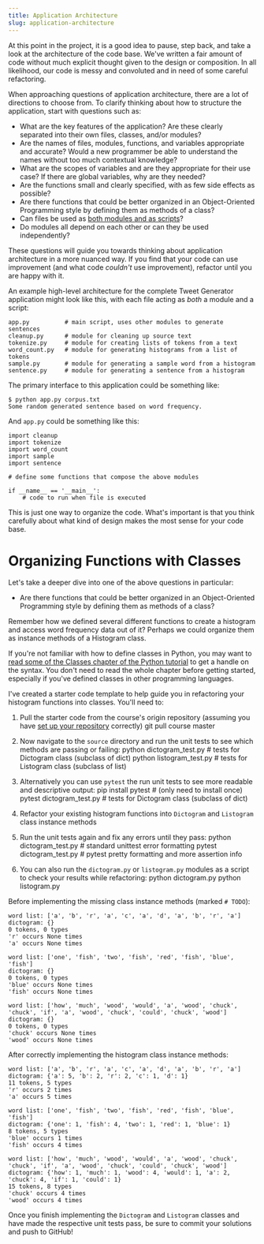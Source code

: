 ```yaml
---
title: Application Architecture
slug: application-architecture
---
```


At this point in the project, it is a good idea to pause, step back, and take a look at the architecture of the code base. We've written a fair amount of code without much explicit thought given to the design or composition. In all likelihood, our code is messy and convoluted and in need of some careful refactoring.

When approaching questions of application architecture, there are a lot of directions to choose from. To clarify thinking about how to structure the application, start with questions such as:

- What are the key features of the application? Are these clearly separated into their own files, classes, and/or modules?
- Are the names of files, modules, functions, and variables appropriate and accurate? Would a new programmer be able to understand the names without too much contextual knowledge?
- What are the scopes of variables and are they appropriate for their use case? If there are global variables, why are they needed?
- Are the functions small and clearly specified, with as few side effects as possible?
- Are there functions that could be better organized in an Object-Oriented Programming style by defining them as methods of a class?
- Can files be used as [both modules and as scripts](https://docs.python.org/3/tutorial/modules.html#executing-modules-as-scripts)?
- Do modules all depend on each other or can they be used independently?

These questions will guide you towards thinking about application architecture in a more nuanced way. If you find that your code can use improvement (and what code *couldn't* use improvement), refactor until you are happy with it.

An example high-level architecture for the complete Tweet Generator application might look like this, with each file acting as *both* a module and a script:

	app.py          # main script, uses other modules to generate sentences
	cleanup.py      # module for cleaning up source text
	tokenize.py     # module for creating lists of tokens from a text
	word_count.py   # module for generating histograms from a list of tokens
	sample.py       # module for generating a sample word from a histogram
	sentence.py     # module for generating a sentence from a histogram

The primary interface to this application could be something like:

	$ python app.py corpus.txt
	Some random generated sentence based on word frequency.

And `app.py` could be something like this:

	import cleanup
	import tokenize
	import word_count
	import sample
	import sentence

	# define some functions that compose the above modules

	if __name__ == '__main__':
	    # code to run when file is executed

This is just one way to organize the code. What's important is that you think carefully about what kind of design makes the most sense for your code base.

Organizing Functions with Classes
==

Let's take a deeper dive into one of the above questions in particular:
- Are there functions that could be better organized in an Object-Oriented Programming style by defining them as methods of a class?

Remember how we defined several different functions to create a histogram and access word frequency data out of it? Perhaps we could organize them as instance methods of a Histogram class.

If you're not familiar with how to define classes in Python, you may want to [read some of the Classes chapter of the Python tutorial](https://docs.python.org/3/tutorial/classes.html) to get a handle on the syntax. You don't need to read the whole chapter before getting started, especially if you've defined classes in other programming languages.

I've created a starter code template to help guide you in refactoring your histogram functions into classes. You'll need to:

1. Pull the starter code from the course's origin repository (assuming you have [set up your repository](https://github.com/Product-College-Courses/CS-2-Tweet-Generator/blob/master/Setup.md) correctly)
		git pull course master

2. Now navigate to the `source` directory and run the unit tests to see which methods are passing or failing:
		python dictogram_test.py  # tests for Dictogram class (subclass of dict)
		python listogram_test.py  # tests for Listogram class (subclass of list)

3. Alternatively you can use `pytest` the run unit tests to see more readable and descriptive output:
		pip install pytest  # (only need to install once)
		pytest dictogram_test.py  # tests for Dictogram class (subclass of dict)

4. Refactor your existing histogram functions into `Dictogram` and `Listogram` class instance methods

5. Run the unit tests again and fix any errors until they pass:
		python dictogram_test.py  # standard unittest error formatting
		pytest dictogram_test.py  # pytest pretty formatting and more assertion info

6. You can also run the `dictogram.py` or `listogram.py` modules as a script to check your results while refactoring:
		python dictogram.py
		python listogram.py

Before implementing the missing class instance methods (marked `# TODO`):

	word list: ['a', 'b', 'r', 'a', 'c', 'a', 'd', 'a', 'b', 'r', 'a']
	dictogram: {}
	0 tokens, 0 types
	'r' occurs None times
	'a' occurs None times

	word list: ['one', 'fish', 'two', 'fish', 'red', 'fish', 'blue', 'fish']
	dictogram: {}
	0 tokens, 0 types
	'blue' occurs None times
	'fish' occurs None times

	word list: ['how', 'much', 'wood', 'would', 'a', 'wood', 'chuck', 'chuck', 'if', 'a', 'wood', 'chuck', 'could', 'chuck', 'wood']
	dictogram: {}
	0 tokens, 0 types
	'chuck' occurs None times
	'wood' occurs None times

After correctly implementing the histogram class instance methods:

	word list: ['a', 'b', 'r', 'a', 'c', 'a', 'd', 'a', 'b', 'r', 'a']
	dictogram: {'a': 5, 'b': 2, 'r': 2, 'c': 1, 'd': 1}
	11 tokens, 5 types
	'r' occurs 2 times
	'a' occurs 5 times

	word list: ['one', 'fish', 'two', 'fish', 'red', 'fish', 'blue', 'fish']
	dictogram: {'one': 1, 'fish': 4, 'two': 1, 'red': 1, 'blue': 1}
	8 tokens, 5 types
	'blue' occurs 1 times
	'fish' occurs 4 times

	word list: ['how', 'much', 'wood', 'would', 'a', 'wood', 'chuck', 'chuck', 'if', 'a', 'wood', 'chuck', 'could', 'chuck', 'wood']
	dictogram: {'how': 1, 'much': 1, 'wood': 4, 'would': 1, 'a': 2, 'chuck': 4, 'if': 1, 'could': 1}
	15 tokens, 8 types
	'chuck' occurs 4 times
	'wood' occurs 4 times

Once you finish implementing the `Dictogram` and `Listogram` classes and have made the respective unit tests pass, be sure to commit your solutions and push to GitHub!
